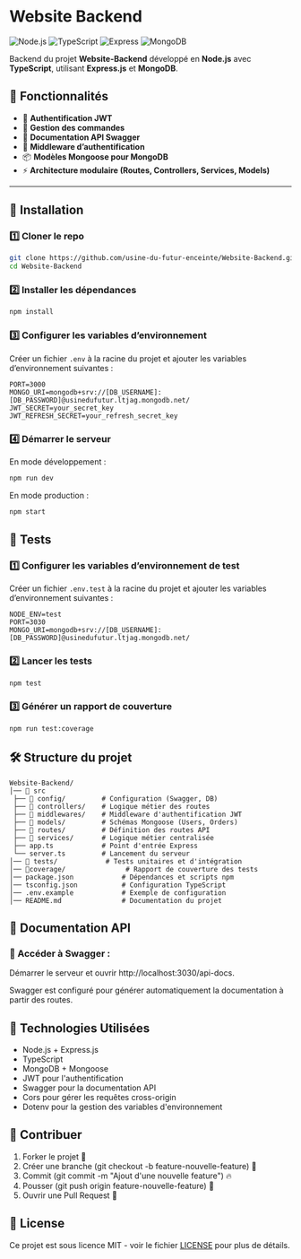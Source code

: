 # Website Backend

![Node.js](https://img.shields.io/badge/Node.js-22.14-green) 
![TypeScript](https://img.shields.io/badge/TypeScript-✓-blue)
![Express](https://img.shields.io/badge/Express.js-✓-black)
![MongoDB](https://img.shields.io/badge/MongoDB-✓-green)

Backend du projet **Website-Backend** développé en **Node.js** avec **TypeScript**, utilisant **Express.js** et **MongoDB**.

## 📌 Fonctionnalités

- 📌 **Authentification JWT**
- 🛒 **Gestion des commandes**
- 📝 **Documentation API Swagger**
- 🔐 **Middleware d’authentification**
- 📦 **Modèles Mongoose pour MongoDB**
- ⚡ **Architecture modulaire (Routes, Controllers, Services, Models)**

---

## 🚀 Installation

### 1️⃣ Cloner le repo
```sh
git clone https://github.com/usine-du-futur-enceinte/Website-Backend.git
cd Website-Backend
```

### 2️⃣ Installer les dépendances
```sh
npm install
```

### 3️⃣ Configurer les variables d’environnement
Créer un fichier `.env` à la racine du projet et ajouter les variables d’environnement suivantes :
```env
PORT=3000
MONGO_URI=mongodb+srv://[DB_USERNAME]:[DB_PASSWORD]@usinedufutur.ltjag.mongodb.net/
JWT_SECRET=your_secret_key
JWT_REFRESH_SECRET=your_refresh_secret_key
```

### 4️⃣ Démarrer le serveur
En mode développement :
```sh
npm run dev
```

En mode production :
```sh
npm start
```

## 🔬 Tests

### 1️⃣ Configurer les variables d’environnement de test
Créer un fichier `.env.test` à la racine du projet et ajouter les variables d’environnement suivantes :
```env
NODE_ENV=test
PORT=3030
MONGO_URI=mongodb+srv://[DB_USERNAME]:[DB_PASSWORD]@usinedufutur.ltjag.mongodb.net/
```

### 2️⃣ Lancer les tests
```sh
npm test
```

### 3️⃣ Générer un rapport de couverture
```sh
npm run test:coverage
```

## 🛠️ Structure du projet
```
Website-Backend/
│── 📂 src
 ├── 📂 config/         # Configuration (Swagger, DB)
 ├── 📂 controllers/    # Logique métier des routes
 ├── 📂 middlewares/    # Middleware d'authentification JWT
 ├── 📂 models/         # Schémas Mongoose (Users, Orders)
 ├── 📂 routes/         # Définition des routes API
 ├── 📂 services/       # Logique métier centralisée
 ├── app.ts            # Point d'entrée Express
 └── server.ts         # Lancement du serveur
│── 📂 tests/            # Tests unitaires et d'intégration
│── 📂coverage/               # Rapport de couverture des tests
│── package.json            # Dépendances et scripts npm
│── tsconfig.json           # Configuration TypeScript
│── .env.example            # Exemple de configuration
│── README.md               # Documentation du projet
```

## 📖 Documentation API
### 🔹 Accéder à Swagger :
Démarrer le serveur et ouvrir http://localhost:3030/api-docs.

Swagger est configuré pour générer automatiquement la documentation à partir des routes.

## 🔧 Technologies Utilisées
- Node.js + Express.js
- TypeScript
- MongoDB + Mongoose
- JWT pour l'authentification
- Swagger pour la documentation API
- Cors pour gérer les requêtes cross-origin
- Dotenv pour la gestion des variables d'environnement

## 🤝 Contribuer
1. Forker le projet 🍴
2. Créer une branche (git checkout -b feature-nouvelle-feature) 🌱
3. Commit (git commit -m "Ajout d'une nouvelle feature") 🔥
4. Pousser (git push origin feature-nouvelle-feature) 🚀
5. Ouvrir une Pull Request 📩

## 📝 License
Ce projet est sous licence MIT - voir le fichier [LICENSE](LICENSE) pour plus de détails.